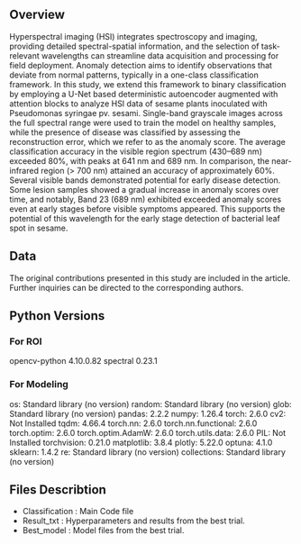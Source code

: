 ## Overview
Hyperspectral imaging (HSI) integrates spectroscopy and imaging, providing detailed spectral-spatial information, and the selection of task-relevant wavelengths can streamline data acquisition and processing for field deployment. Anomaly detection aims to identify observations that deviate from normal patterns, typically in a one-class classification framework. In this study, we extend this framework to binary classification by employing a U-Net based deterministic autoencoder augmented with attention blocks to analyze HSI data of sesame plants inoculated with Pseudomonas syringae pv. sesami. Single-band grayscale images across the full spectral range were used to train the model on healthy samples, while the presence of disease was classified by assessing the reconstruction error, which we refer to as the anomaly score. The average classification accuracy in the visible region spectrum (430–689 nm) exceeded 80%, with peaks at 641 nm and 689 nm. In comparison, the near-infrared region (> 700 nm) attained an accuracy of approximately 60%. Several visible bands demonstrated potential for early disease detection. Some lesion samples showed a gradual increase in anomaly scores over time, and notably, Band 23 (689 nm) exhibited exceeded anomaly scores even at early stages before visible symptoms appeared. This supports the potential of this wavelength for the early stage detection of bacterial leaf spot in sesame.

## Data
The original contributions presented in this study are included in the article. Further inquiries can be directed to the corresponding authors.

## Python Versions 
### For ROI
opencv-python             4.10.0.82
spectral                  0.23.1

### For Modeling
os: Standard library (no version)
random: Standard library (no version)
glob: Standard library (no version)
pandas: 2.2.2
numpy: 1.26.4
torch: 2.6.0
cv2: Not Installed
tqdm: 4.66.4
torch.nn: 2.6.0
torch.nn.functional: 2.6.0
torch.optim: 2.6.0
torch.optim.AdamW: 2.6.0
torch.utils.data: 2.6.0
PIL: Not Installed
torchvision: 0.21.0
matplotlib: 3.8.4
plotly: 5.22.0
optuna: 4.1.0
sklearn: 1.4.2
re: Standard library (no version)
collections: Standard library (no version)

## Files Describtion
- Classification : Main Code file
- Result_txt : Hyperparameters and results from the best trial.
- Best_model : Model files from the best trial.
